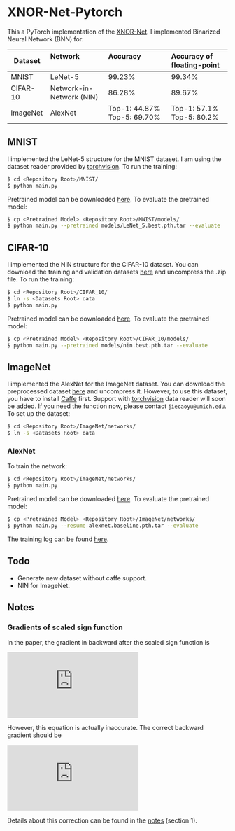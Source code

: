 # XNOR-Net-Pytorch
This a PyTorch implementation of the [XNOR-Net](https://github.com/allenai/XNOR-Net). I implemented Binarized Neural Network (BNN) for:  

| Dataset  | Network                  | Accuracy                    | Accuracy of floating-point |
|----------|:-------------------------|:----------------------------|:---------------------------|
| MNIST    | LeNet-5                  | 99.23%                      | 99.34%                     |
| CIFAR-10 | Network-in-Network (NIN) | 86.28%                      | 89.67%                     |
| ImageNet | AlexNet                  | Top-1: 44.87% Top-5: 69.70% | Top-1: 57.1% Top-5: 80.2%  |

## MNIST
I implemented the LeNet-5 structure for the MNIST dataset. I am using the dataset reader provided by [torchvision](https://github.com/pytorch/vision). To run the training:
```bash
$ cd <Repository Root>/MNIST/
$ python main.py
```
Pretrained model can be downloaded [here](https://drive.google.com/open?id=0B-7I62GOSnZ8R3Jzd0ozdzlJUk0). To evaluate the pretrained model:
```bash
$ cp <Pretrained Model> <Repository Root>/MNIST/models/
$ python main.py --pretrained models/LeNet_5.best.pth.tar --evaluate
```

## CIFAR-10
I implemented the NIN structure for the CIFAR-10 dataset. You can download the training and validation datasets [here](https://drive.google.com/open?id=0B-7I62GOSnZ8Z0ZCVXFtVnFEaTg) and uncompress the .zip file. To run the training:
```bash
$ cd <Repository Root>/CIFAR_10/
$ ln -s <Datasets Root> data
$ python main.py
```
Pretrained model can be downloaded [here](https://drive.google.com/open?id=0B-7I62GOSnZ8UjJqNnR1V0dMbWs). To evaluate the pretrained model:
```bash
$ cp <Pretrained Model> <Repository Root>/CIFAR_10/models/
$ python main.py --pretrained models/nin.best.pth.tar --evaluate
```

## ImageNet
I implemented the AlexNet for the ImageNet dataset. You can download the preprocessed dataset [here](https://drive.google.com/uc?export=download&id=0B-7I62GOSnZ8aENhOEtESVFHa2M) and uncompress it. However, to use this dataset, you have to install [Caffe](https://github.com/BVLC/caffe) first. Support with [torchvision](https://github.com/pytorch/vision) data reader will soon be added. If you need the function now, please contact ```jiecaoyu@umich.edu```.  
To set up the dataset:
```bash
$ cd <Repository Root>/ImageNet/networks/
$ ln -s <Datasets Root> data
```

### AlexNet
To train the network:
```bash
$ cd <Repository Root>/ImageNet/networks/
$ python main.py
```
Pretrained model can be downloaded [here](https://drive.google.com/open?id=0B-7I62GOSnZ8bUtZUXdZLVBtUDQ). To evaluate the pretrained model:
```bash
$ cp <Pretrained Model> <Repository Root>/ImageNet/networks/
$ python main.py --resume alexnet.baseline.pth.tar --evaluate
```
The training log can be found [here](https://raw.githubusercontent.com/jiecaoyu/XNOR-Net-PyTorch/master/ImageNet/networks/log.baseline).

## Todo
- Generate new dataset without caffe support.
- NIN for ImageNet.

## Notes
### Gradients of scaled sign function
In the paper, the gradient in backward after the scaled sign function is  
  
![equation](http://latex.codecogs.com/gif.latex?%5Cfrac%7B%5Cpartial%20C%7D%7B%5Cpartial%20W_i%7D%3D%5Cfrac%7B%5Cpartial%20C%7D%7B%5Cpartial%20%7B%5Cwidetilde%7BW%7D%7D_i%7D%20%28%5Cfrac%7B1%7D%7Bn%7D+%5Cfrac%7B%5Cpartial%20sign%28W_i%29%7D%7B%5Cpartial%20W_i%7D%5Ccdot%20%5Calpha%20%29)

<!--
\frac{\partial C}{\partial W_i}=\frac{\partial C}{\partial {\widetilde{W}}_i} (\frac{1}{n}+\frac{\partial sign(W_i)}{\partial W_i}\cdot \alpha )
-->

However, this equation is actually inaccurate. The correct backward gradient should be

![equation](https://latex.codecogs.com/gif.latex?%5Cfrac%7B%5Cpartial%20C%7D%7B%5Cpartial%20W_%7Bi%7D%7D%20%3D%20%5Cfrac%7B1%7D%7Bn%7D%20%5Ccdot%20sign%28W_%7Bi%7D%29%20%5Ccdot%20%5Csum_%7Bj%3D1%7D%5E%7Bn%7D%5B%5Cfrac%7B%5Cpartial%20C%7D%7B%5Cpartial%20%5Cwidetilde%7BW%7D_j%7D%20%5Ccdot%20sign%28W_j%29%5D%20&plus;%20%5Cfrac%7B%5Cpartial%20C%7D%7B%5Cpartial%20%5Cwidetilde%7BW%7D_i%7D%20%5Ccdot%20%5Cfrac%7Bsign%28W_i%29%7D%7BW_i%7D%20%5Ccdot%20%5Calpha)

Details about this correction can be found in the [notes](notes/notes.pdf) (section 1).
